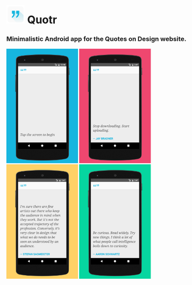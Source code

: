 # <img src="https://raw.githubusercontent.com/cedricium/Quotr/dev/app/src/main/res/mipmap-mdpi/quotr_launcher.png"> Quotr

### Minimalistic Android app for the Quotes on Design website.

<img src="/resources/quotr_screenshots/screenshot1.png?raw=true?" height="300" /> <img src="/resources/quotr_screenshots/screenshot2.png?raw=true?" height="300" /> <img src="/resources/quotr_screenshots/screenshot3.png?raw=true?" height="300" /> <img src="/resources/quotr_screenshots/screenshot4.png?raw=true?" height="300" />

